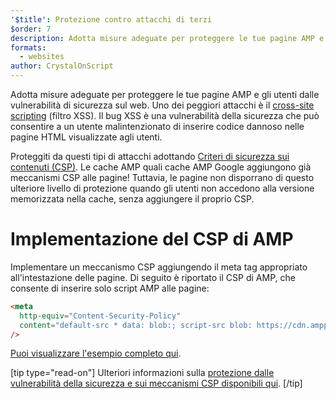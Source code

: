 ```yaml
---
'$title': Protezione contro attacchi di terzi
$order: 7
description: Adotta misure adeguate per proteggere le tue pagine AMP e gli utenti dalle vulnerabilità di sicurezza sul web
formats:
  - websites
author: CrystalOnScript
---
```


Adotta misure adeguate per proteggere le tue pagine AMP e gli utenti dalle vulnerabilità di sicurezza sul web. Uno dei peggiori attacchi è il [cross-site scripting](https://www.google.com/about/appsecurity/learning/xss/) (filtro XSS). Il bug XSS è una vulnerabilità della sicurezza che può consentire a un utente malintenzionato di inserire codice dannoso nelle pagine HTML visualizzate agli utenti.

Proteggiti da questi tipi di attacchi adottando [Criteri di sicurezza sui contenuti (CSP)](https://csp.withgoogle.com/docs/index.html). Le cache AMP quali cache AMP Google aggiungono già meccanismi CSP alle pagine! Tuttavia, le pagine non disporrano di questo ulteriore livello di protezione quando gli utenti non accedono alla versione memorizzata nella cache, senza aggiungere il proprio CSP.

# Implementazione del CSP di AMP

Implementare un meccanismo CSP aggiungendo il meta tag appropriato all'intestazione delle pagine. Di seguito è riportato il CSP di AMP, che consente di inserire solo script AMP alle pagine:

```html
<meta
  http-equiv="Content-Security-Policy"
  content="default-src * data: blob:; script-src blob: https://cdn.ampproject.org/v0.js https://cdn.ampproject.org/v0/ https://cdn.ampproject.org/viewer/ https://cdn.ampproject.org/rtv/; object-src 'none'; style-src 'unsafe-inline' https://cdn.ampproject.org/rtv/ https://cdn.materialdesignicons.com https://cloud.typography.com https://fast.fonts.net https://fonts.googleapis.com https://maxcdn.bootstrapcdn.com https://p.typekit.net https://use.fontawesome.com https://use.typekit.net; report-uri https://csp-collector.appspot.com/csp/amp"
/>
```

[Puoi visualizzare l'esempio completo qui](https://github.com/ampproject/amphtml/blob/master/examples/csp.amp.html).

[tip type="read-on"] Ulteriori informazioni sulla [protezione dalle vulnerabilità della sicurezza e sui meccanismi CSP disponibili qui](https://developer.mozilla.org/en-US/docs/Web/HTTP/CSP). [/tip]
